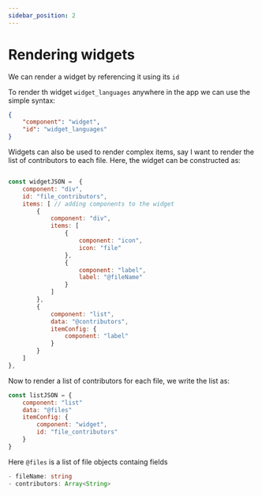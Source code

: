 ```yaml
---
sidebar_position: 2
---
```


# Rendering widgets

We can render a widget by referencing it using its `id`

To render th widget `widget_languages` anywhere in the app we can use the simple syntax:

```json
{
    "component": "widget",
    "id": "widget_languages"
}
```

Widgets can also be used to render complex items, say I want to render the list of contributors to each file.
Here, the widget can be constructed as:

```js title="fileContributorsWidget.js"

const widgetJSON =  {
    component: "div", 
    id: "file_contributors", 
    items: [ // adding components to the widget
        {
            component: "div",
            items: [
                {
                    component: "icon",
                    icon: "file"
                },
                {
                    component: "label",
                    label: "@fileName"
                }
            ]
        },
        {
            component: "list",
            data: "@contributors",
            itemConfig: {
                component: "label"
            }
        }
    ]
},
```

Now to render a list of contributors for each file, we write the list as:

```js title="fileContributorsList.js"
const listJSON = {
    component: "list"
    data: "@files"
    itemConfig: {
        component: "widget",
        id: "file_contributors"
    }
}
```

Here `@files` is a list of file objects containg fields

```typescript
- fileName: string
- contributors: Array<String>
```
